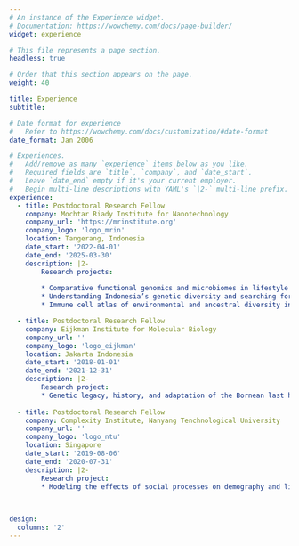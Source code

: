 ```yaml
---
# An instance of the Experience widget.
# Documentation: https://wowchemy.com/docs/page-builder/
widget: experience

# This file represents a page section.
headless: true

# Order that this section appears on the page.
weight: 40

title: Experience
subtitle:

# Date format for experience
#   Refer to https://wowchemy.com/docs/customization/#date-format
date_format: Jan 2006

# Experiences.
#   Add/remove as many `experience` items below as you like.
#   Required fields are `title`, `company`, and `date_start`.
#   Leave `date_end` empty if it's your current employer.
#   Begin multi-line descriptions with YAML's `|2-` multi-line prefix.
experience:
  - title: Postdoctoral Research Fellow
    company: Mochtar Riady Institute for Nanotechnology
    company_url: 'https://mrinstitute.org'
    company_logo: 'logo_mrin'
    location: Tangerang, Indonesia
    date_start: '2022-04-01'
    date_end: '2025-03-30'
    description: |2-
        Research projects:
        
        * Comparative functional genomics and microbiomes in lifestyle transition of Borneo indigenous hunter-gatherer communities (PI: P Kusuma, funded by Wellcome Trust)
        * Understanding Indonesia’s genetic diversity and searching for novel, disease-associated genetic variants (Co-PI: H Sudoyo, SG Malik, and Kaja Wasik (Variant Bio), funded by Variant Bio, US)
        * Immune cell atlas of environmental and ancestral diversity in Indonesia (Co-PI: H Sudoyo, SG Malik, N Banovich (TGen), IG Romero (Uni Melbourne), MP Cox (Uni Massey), funded by Chan Zuckerberg Initiative)

  - title: Postdoctoral Research Fellow
    company: Eijkman Institute for Molecular Biology
    company_url: ''
    company_logo: 'logo_eijkman'
    location: Jakarta Indonesia
    date_start: '2018-01-01'
    date_end: '2021-12-31'
    description: |2-
        Research project:
        * Genetic legacy, history, and adaptation of the Bornean last hunter-gatherers (Co PI: P Kusuma, H Sudoyo, funded by National Geographic Grant and Indonesian Ministry of Research and Technology's block grant)
  
  - title: Postdoctoral Research Fellow
    company: Complexity Institute, Nanyang Tenchnological University
    company_url: ''
    company_logo: 'logo_ntu'
    location: Singapore
    date_start: '2019-08-06'
    date_end: '2020-07-31'
    description: |2-
        Research project:
        * Modeling the effects of social processes on demography and lifestyle diseases (PI: LY Chew, funded by MoE Tier 1 grant)
  
  

design:
  columns: '2'
---
```

